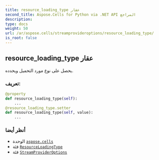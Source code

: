 ```yaml
---
title: resource_loading_type عقار
second_title: Aspose.Cells for Python via .NET API المراجع
description:
type: docs
weight: 50
url: /ar/aspose.cells/streamprovideroptions/resource_loading_type/
is_root: false
---
```

##  resource_loading_type عقار

يحصل على نوع مورد التحميل ويحدده.
###  تعريف:
```python
@property
def resource_loading_type(self):
    ...
@resource_loading_type.setter
def resource_loading_type(self, value):
    ...
```

###  أنظر أيضا
* الوحدة [`aspose.cells`](../../)
* فئة [`ResourceLoadingType`](/cells/python-net/ar/aspose.cells/resourceloadingtype)
* فئة [`StreamProviderOptions`](/cells/python-net/ar/aspose.cells/streamprovideroptions)
